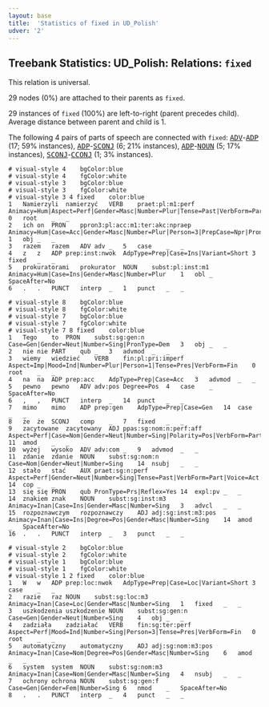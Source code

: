 ```yaml
---
layout: base
title:  'Statistics of fixed in UD_Polish'
udver: '2'
---
```


## Treebank Statistics: UD_Polish: Relations: `fixed`

This relation is universal.

29 nodes (0%) are attached to their parents as `fixed`.

29 instances of `fixed` (100%) are left-to-right (parent precedes child).
Average distance between parent and child is 1.

The following 4 pairs of parts of speech are connected with `fixed`: <tt><a href="pl-pos-ADV.html">ADV</a></tt>-<tt><a href="pl-pos-ADP.html">ADP</a></tt> (17; 59% instances), <tt><a href="pl-pos-ADP.html">ADP</a></tt>-<tt><a href="pl-pos-SCONJ.html">SCONJ</a></tt> (6; 21% instances), <tt><a href="pl-pos-ADP.html">ADP</a></tt>-<tt><a href="pl-pos-NOUN.html">NOUN</a></tt> (5; 17% instances), <tt><a href="pl-pos-SCONJ.html">SCONJ</a></tt>-<tt><a href="pl-pos-CCONJ.html">CCONJ</a></tt> (1; 3% instances).


~~~ conllu
# visual-style 4	bgColor:blue
# visual-style 4	fgColor:white
# visual-style 3	bgColor:blue
# visual-style 3	fgColor:white
# visual-style 3 4 fixed	color:blue
1	Namierzyli	namierzyć	VERB	praet:pl:m1:perf	Animacy=Hum|Aspect=Perf|Gender=Masc|Number=Plur|Tense=Past|VerbForm=Part|Voice=Act	0	root	_	_
2	ich	on	PRON	ppron3:pl:acc:m1:ter:akc:npraep	Animacy=Hum|Case=Acc|Gender=Masc|Number=Plur|Person=3|PrepCase=Npr|PronType=Prs|Variant=Long	1	obj	_	_
3	razem	razem	ADV	adv	_	5	case	_	_
4	z	z	ADP	prep:inst:nwok	AdpType=Prep|Case=Ins|Variant=Short	3	fixed	_	_
5	prokuratorami	prokurator	NOUN	subst:pl:inst:m1	Animacy=Hum|Case=Ins|Gender=Masc|Number=Plur	1	obl	_	SpaceAfter=No
6	.	.	PUNCT	interp	_	1	punct	_	_

~~~


~~~ conllu
# visual-style 8	bgColor:blue
# visual-style 8	fgColor:white
# visual-style 7	bgColor:blue
# visual-style 7	fgColor:white
# visual-style 7 8 fixed	color:blue
1	Tego	to	PRON	subst:sg:gen:n	Case=Gen|Gender=Neut|Number=Sing|PronType=Dem	3	obj	_	_
2	nie	nie	PART	qub	_	3	advmod	_	_
3	wiemy	wiedzieć	VERB	fin:pl:pri:imperf	Aspect=Imp|Mood=Ind|Number=Plur|Person=1|Tense=Pres|VerbForm=Fin	0	root	_	_
4	na	na	ADP	prep:acc	AdpType=Prep|Case=Acc	3	advmod	_	_
5	pewno	pewno	ADV	adv:pos	Degree=Pos	4	case	_	SpaceAfter=No
6	,	,	PUNCT	interp	_	14	punct	_	_
7	mimo	mimo	ADP	prep:gen	AdpType=Prep|Case=Gen	14	case	_	_
8	że	że	SCONJ	comp	_	7	fixed	_	_
9	zacytowane	zacytowany	ADJ	ppas:sg:nom:n:perf:aff	Aspect=Perf|Case=Nom|Gender=Neut|Number=Sing|Polarity=Pos|VerbForm=Part|Voice=Pass	11	amod	_	_
10	wyżej	wysoko	ADV	adv:com	_	9	advmod	_	_
11	zdanie	zdanie	NOUN	subst:sg:nom:n	Case=Nom|Gender=Neut|Number=Sing	14	nsubj	_	_
12	stało	stać	AUX	praet:sg:n:perf	Aspect=Perf|Gender=Neut|Number=Sing|Tense=Past|VerbForm=Part|Voice=Act	14	cop	_	_
13	się	się	PRON	qub	PronType=Prs|Reflex=Yes	14	expl:pv	_	_
14	znakiem	znak	NOUN	subst:sg:inst:m3	Animacy=Inan|Case=Ins|Gender=Masc|Number=Sing	3	advcl	_	_
15	rozpoznawczym	rozpoznawczy	ADJ	adj:sg:inst:m3:pos	Animacy=Inan|Case=Ins|Degree=Pos|Gender=Masc|Number=Sing	14	amod	_	SpaceAfter=No
16	.	.	PUNCT	interp	_	3	punct	_	_

~~~


~~~ conllu
# visual-style 2	bgColor:blue
# visual-style 2	fgColor:white
# visual-style 1	bgColor:blue
# visual-style 1	fgColor:white
# visual-style 1 2 fixed	color:blue
1	W	w	ADP	prep:loc:nwok	AdpType=Prep|Case=Loc|Variant=Short	3	case	_	_
2	razie	raz	NOUN	subst:sg:loc:m3	Animacy=Inan|Case=Loc|Gender=Masc|Number=Sing	1	fixed	_	_
3	uszkodzenia	uszkodzenie	NOUN	subst:sg:gen:n	Case=Gen|Gender=Neut|Number=Sing	4	obj	_	_
4	zadziała	zadziałać	VERB	fin:sg:ter:perf	Aspect=Perf|Mood=Ind|Number=Sing|Person=3|Tense=Pres|VerbForm=Fin	0	root	_	_
5	automatyczny	automatyczny	ADJ	adj:sg:nom:m3:pos	Animacy=Inan|Case=Nom|Degree=Pos|Gender=Masc|Number=Sing	6	amod	_	_
6	system	system	NOUN	subst:sg:nom:m3	Animacy=Inan|Case=Nom|Gender=Masc|Number=Sing	4	nsubj	_	_
7	ochrony	ochrona	NOUN	subst:sg:gen:f	Case=Gen|Gender=Fem|Number=Sing	6	nmod	_	SpaceAfter=No
8	.	.	PUNCT	interp	_	4	punct	_	_

~~~


